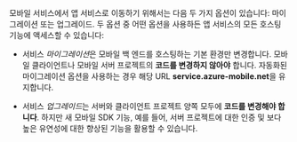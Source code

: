 모바일 서비스에서 앱 서비스로 이동하기 위해서는 다음 두 가지 옵션이 있습니다: 마이그레이션 또는 업그레이드. 두 옵션 중 어떤 옵션을 사용하든 앱 서비스의 모든 호스팅 기능에 액세스할 수 있습니다:

- 서비스 *마이그레이션*은 모바일 백 엔드를 호스팅하는 기본 환경만 변경합니다. 모바일 클라이언트나 모바일 서버 프로젝트의 **코드를 변경하지 않아야** 합니다. 자동화된 마이그레이션 옵션을 사용하는 경우 해당 URL **service.azure-mobile.net**을 유지합니다. 

- 서비스 *업그레이드*는 서버와 클라이언트 프로젝트 양쪽 모두에 **코드를 변경해야 합니다**. 하지만 새 모바일 SDK 기능, 예를 들어, 서버 프로젝트에 대한 인증 및 보다 높은 유연성에 대한 향상된 기능을 활용할 수 있습니다.

<!---HONumber=Nov15_HO3-->